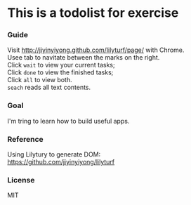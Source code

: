 
# This is a todolist for exercise

### Guide

Visit http://jiyinyiyong.github.com/lilyturf/page/ with Chrome.  
Usee tab to navitate between the marks on the right.  
Click `wait` to view your current tasks;  
Click `done` to view the finished tasks;  
Click `all` to view both.  
`seach` reads all text contents.  

### Goal

I'm tring to learn how to build useful apps.  

### Reference

Using Lilytury to generate DOM:  
https://github.com/jiyinyiyong/lilyturf  

### License

MIT